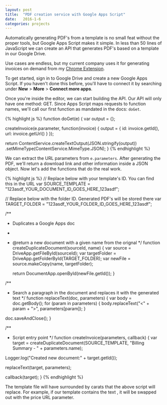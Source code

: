 ```yaml
---
layout: post
title:  "PDF creation service with Google Apps Script"
date:   2016-1-6
categories: projects
---
```


Automatically generating PDF's from a template is no small feat without the proper tools, but Google Apps Script makes it simple. In less than 50 lines of JavaScript we can create an API that generates PDF's based on a template in our Google Drive.

Use cases are endless, but my current company uses it for generating invoices on demand from my [Chrome Extension](http://www.forrestbradley.com/projects/featured/2015/12/16/salesforce-macros-part1.html).

To get started, sign in to Google Drive and create a new Google Apps Script. If you haven't done this before, you'll have to connect it by searching under **New** > **More** > **Connect more apps**.

Once you're inside the editor, we can start building the API. Our API will only have one method: GET. Since Apps Script maps requests to function names, we'll call our first function as mandated in the docs: ``doGet``.

{% highlight js %}
function doGet(e) {
  var output = {};

  createInvoice(e.parameter, function(invoice) {
    output = {
      id: invoice.getId(),
      url: invoice.getUrl()
    }
  });

  return ContentService.createTextOutput(JSON.stringify(output))
    .setMimeType(ContentService.MimeType.JSON);
}
{% endhighlight %}

We can extract the URL parameters from ``e.parameters``. After generating the PDF, we'll return a download link and other information inside a JSON object. Now let's add the functions that do the real work.

{% highlight js %}
// Replace below with your template's ID. You can find this in the URL
var SOURCE_TEMPLATE = "123asdf_YOUR_DOCUMENT_ID_GOES_HERE_123asdf";

// Replace below with the folder ID. Generated PDF's will be stored there
var TARGET_FOLDER = "123asdf_YOUR_FOLDER_ID_GOES_HERE_123asdf";

/**
 * Duplicates a Google Apps doc
 *
 * @return a new document with a given name from the orignal
 */
function createDuplicateDocument(sourceId, name) {
    var source = DriveApp.getFileById(sourceId);
    var targetFolder = DriveApp.getFolderById(TARGET_FOLDER);
    var newFile = source.makeCopy(name, targetFolder);

    return DocumentApp.openById(newFile.getId());
}

/**
 * Search a paragraph in the document and replaces it with the generated text 
 */
function replaceText(doc, parameters) {
  var body = doc.getBody();
  for (param in parameters) {
    body.replaceText("<" + param + ">", parameters[param]);
  }

  doc.saveAndClose();
}

/**
 * Script entry point
 */
function createInvoice(parameters, callback) {
  var target = createDuplicateDocument(SOURCE_TEMPLATE, "Billing Summary - " + parameters.name);

  Logger.log("Created new document:" + target.getId());

  replaceText(target, parameters);

  callback(target);
}
{% endhighlight %}

The template file will have <variables> surrounded by carats that the above script will replace. For example, if our template contains the text <price>, it will be swapped out with the price URL parameter.
